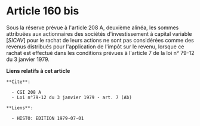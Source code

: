 # Article 160 bis

Sous la réserve prévue à l'article 208 A, deuxième alinéa, les sommes attribuées aux actionnaires des sociétés
d'investissement à capital variable [*SICAV*] pour le rachat de leurs actions ne sont pas considérées comme des revenus
distribués pour l'application de l'impôt sur le revenu, lorsque ce rachat est effectué dans les conditions prévues à
l'article 7 de la loi n° 79-12 du 3 janvier 1979.

**Liens relatifs à cet article**

	**Cite**:

	  - CGI 208 A
	  - Loi n°79-12 du 3 janvier 1979 - art. 7 (Ab)

	**Liens**:

	  - HISTO: EDITION 1979-07-01
